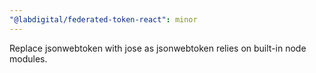 ```yaml
---
"@labdigital/federated-token-react": minor
---
```


Replace jsonwebtoken with jose as jsonwebtoken relies on built-in node modules.
